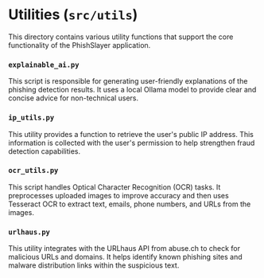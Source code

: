 # Utilities (`src/utils`)

This directory contains various utility functions that support the core functionality of the PhishSlayer application.

### `explainable_ai.py`

This script is responsible for generating user-friendly explanations of the phishing detection results. It uses a local Ollama model to provide clear and concise advice for non-technical users.

### `ip_utils.py`

This utility provides a function to retrieve the user's public IP address. This information is collected with the user's permission to help strengthen fraud detection capabilities.

### `ocr_utils.py`

This script handles Optical Character Recognition (OCR) tasks. It preprocesses uploaded images to improve accuracy and then uses Tesseract OCR to extract text, emails, phone numbers, and URLs from the images.

### `urlhaus.py`

This utility integrates with the URLhaus API from abuse.ch to check for malicious URLs and domains. It helps identify known phishing sites and malware distribution links within the suspicious text.